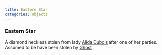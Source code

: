 ```yaml
---
title: Eastern Star
categories: objects
---
```


### Eastern Star

A diamond neckless stolen from lady [Alida Dubois](AlidaDubois) after one of her parties. Assumed to be have been stolen by [Ghost](Ghost)
